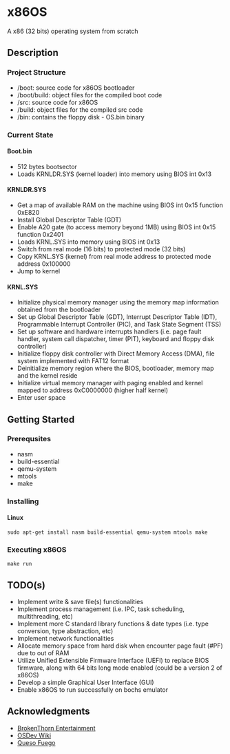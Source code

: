 # x86OS

A x86 (32 bits) operating system from scratch

## Description

### Project Structure

* /boot: source code for x86OS bootloader
* /boot/build: object files for the compiled boot code 
* /src: source code for x86OS
* /build: object files for the compiled src code 
* /bin: contains the floppy disk - OS.bin binary

### Current State

#### Boot.bin
* 512 bytes bootsector
* Loads KRNLDR.SYS (kernel loader) into memory using BIOS int 0x13

#### KRNLDR.SYS
* Get a map of available RAM on the machine using BIOS int 0x15 function 0xE820
* Install Global Descriptor Table (GDT)
* Enable A20 gate (to access memory beyond 1MB) using BIOS int 0x15 function 0x2401
* Loads KRNL.SYS into memory using BIOS int 0x13
* Switch from real mode (16 bits) to protected mode (32 bits)
* Copy KRNL.SYS (kernel) from real mode address to protected mode address 0x100000
* Jump to kernel 

#### KRNL.SYS
* Initialize physical memory manager using the memory map information obtained from the bootloader
* Set up Global Descriptor Table (GDT), Interrupt Descriptor Table (IDT), Programmable Interrupt Controller (PIC), and Task State Segment (TSS)
* Set up software and hardware interrupts handlers (i.e. page fault handler, system call dispatcher, timer (PIT), keyboard and floppy disk controller)
* Initialize floppy disk controller with Direct Memory Access (DMA), file system implemented with FAT12 format
* Deinitialize memory region where the BIOS, bootloader, memory map and the kernel reside
* Initialize virtual memory manager with paging enabled and kernel mapped to address 0xC0000000 (higher half kernel)
* Enter user space

## Getting Started

### Prerequsites

* nasm
* build-essential
* qemu-system
* mtools
* make

### Installing

#### Linux
```
sudo apt-get install nasm build-essential qemu-system mtools make
```

### Executing x86OS

```
make run
```

## TODO(s)

* Implement write & save file(s) functionalities
* Implement process management (i.e. IPC, task scheduling, multithreading, etc)
* Implement more C standard library functions & date types (i.e. type conversion, type abstraction, etc)
* Implement network functionalities
* Allocate memory space from hard disk when encounter page fault (#PF) due to out of RAM
* Utilize Unified Extensible Firmware Interface (UEFI) to replace BIOS firmware, along with 64 bits long mode enabled (could be a version 2 of x86OS)
* Develop a simple Graphical User Interface (GUI)
* Enable x86OS to run successfully on bochs emulator

## Acknowledgments

* [BrokenThorn Entertainment](http://www.brokenthorn.com/Resources/OSDevIndex.html)
* [OSDev Wiki](https://wiki.osdev.org/Expanded_Main_Page)
* [Queso Fuego](https://www.youtube.com/@QuesoFuego)
